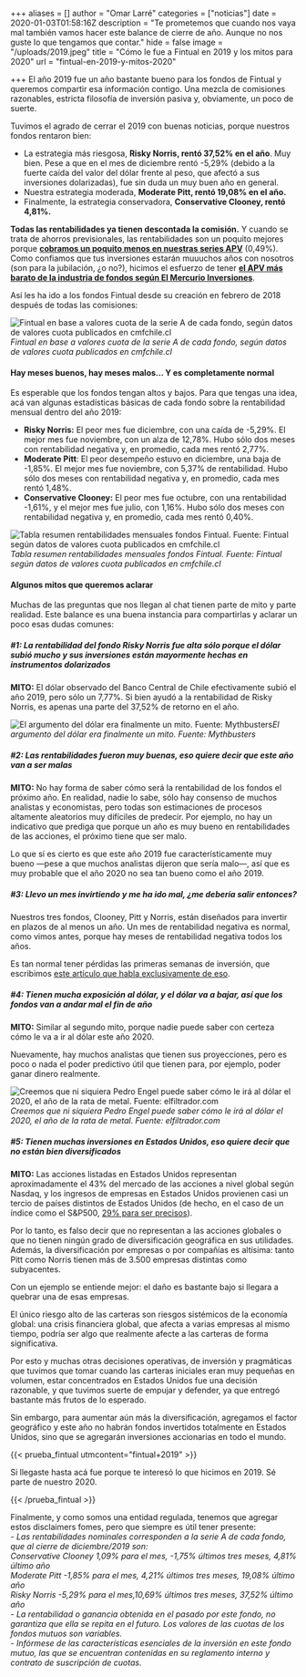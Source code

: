 +++
aliases = []
author = "Omar Larré"
categories = ["noticias"]
date = 2020-01-03T01:58:16Z
description = "Te prometemos que cuando nos vaya mal también vamos hacer este balance de cierre de año. Aunque no nos guste lo que tengamos que contar."
hide = false
image = "/uploads/2019.jpeg"
title = "Cómo le fue a Fintual en 2019 y los mitos para 2020"
url = "fintual-en-2019-y-mitos-2020"

+++
El año 2019 fue un año bastante bueno para los fondos de Fintual y queremos compartir esa información contigo. Una mezcla de comisiones razonables, estricta filosofía de inversión pasiva y, obviamente, un poco de suerte.

Tuvimos el agrado de cerrar el 2019 con buenas noticias, porque nuestros fondos rentaron bien:

* La estrategia más riesgosa, **Risky Norris, rentó 37,52% en el año**. Muy bien. Pese a que en el mes de diciembre rentó -5,29% (debido a la fuerte caída del valor del dólar frente al peso, que afectó a sus inversiones dolarizadas), fue sin duda un muy buen año en general.
* Nuestra estrategia moderada, **Moderate Pitt, rentó 19,08% en el año.**
* Finalmente, la estrategia conservadora, **Conservative Clooney, rentó 4,81%.**

**Todas las rentabilidades ya tienen descontada la comisión.** Y cuando se trata de ahorros previsionales, las rentabilidades son un poquito mejores porque [**cobramos un poquito menos en nuestras series APV**](https://fintual.cl/apv) (0,49%). Como confiamos que tus inversiones estarán muuuchos años con nosotros (son para la jubilación, ¿o no?), hicimos el esfuerzo de tener [**el APV más barato de la industria de fondos según El Mercurio Inversiones**](https://www.elmercurio.com/Inversiones/Noticias/Analisis/2019/01/25/Nueva-serie-APV-de-fondos-mutuos-de-Fintual-es-la-mas-barata-del-mercado.aspx).

Así les ha ido a los fondos Fintual desde su creación en febrero de 2018 después de todas las comisiones:

![Fintual en base a valores cuota de la serie A de cada fondo, según datos de valores cuota publicados en cmfchile.cl](/uploads/fondosfintual.png)_Fintual en base a valores cuota de la serie A de cada fondo, según datos de valores cuota publicados en cmfchile.cl_

#### Hay meses buenos, hay meses malos… Y es completamente normal

Es esperable que los fondos tengan altos y bajos. Para que tengas una idea, acá van algunas estadísticas básicas de cada fondo sobre la rentabilidad mensual dentro del año 2019:

* **Risky Norris:** El peor mes fue diciembre, con una caída de -5,29%. El mejor mes fue noviembre, con un alza de 12,78%. Hubo sólo dos meses con rentabilidad negativa y, en promedio, cada mes rentó 2,77%.
* **Moderate Pitt**: El peor desempeño estuvo en diciembre, una baja de -1,85%. El mejor mes fue noviembre, con 5,37% de rentabilidad. Hubo sólo dos meses con rentabilidad negativa y, en promedio, cada mes rentó 1,48%.
* **Conservative Clooney:** El peor mes fue octubre, con una rentabilidad -1,61%, y el mejor mes fue julio, con 1,16%. Hubo sólo dos meses con rentabilidad negativa y, en promedio, cada mes rentó 0,40%.

![Tabla resumen rentabilidades mensuales fondos Fintual. Fuente: Fintual según datos de valores cuota publicados en cmfchile.cl](/uploads/retornosnominales.png)_Tabla resumen rentabilidades mensuales fondos Fintual. Fuente: Fintual según datos de valores cuota publicados en cmfchile.cl_

#### Algunos mitos que queremos aclarar

Muchas de las preguntas que nos llegan al chat tienen parte de mito y parte realidad. Este balance es una buena instancia para compartirlas y aclarar un poco esas dudas comunes:

##### **#1:** _La rentabilidad del fondo Risky Norris fue alta sólo porque el dólar subió mucho y sus inversiones están mayormente hechas en instrumentos dolarizados_

**MITO:** El dólar observado del Banco Central de Chile efectivamente subió el año 2019, pero sólo un 7,77%. Si bien ayudó a la rentabilidad de Risky Norris, es apenas una parte del 37,52% de retorno en el año.

![El argumento del dólar era finalmente un mito. Fuente: Mythbusters](/uploads/mythbusters.jpg)_El argumento del dólar era finalmente un mito. Fuente: Mythbusters_

##### **#2:** _Las rentabilidades fueron muy buenas, eso quiere decir que este año van a ser malas_

**MITO:** No hay forma de saber cómo será la rentabilidad de los fondos el próximo año. En realidad, nadie lo sabe, sólo hay consenso de muchos analistas y economistas, pero todas son estimaciones de procesos altamente aleatorios muy difíciles de predecir. Por ejemplo, no hay un indicativo que prediga que porque un año es muy bueno en rentabilidades de las acciones, el próximo tiene que ser malo.

Lo que sí es cierto es que este año 2019 fue característicamente muy bueno —pese a que muchos analistas dijeron que sería malo—, así que es muy probable que el año 2020 no sea tan bueno como el año 2019.

##### **#3:** _Llevo un mes invirtiendo y me ha ido mal, ¿me debería salir entonces?_

Nuestros tres fondos, Clooney, Pitt y Norris, están diseñados para invertir en plazos de al menos un año. Un mes de rentabilidad negativa es normal, como vimos antes, porque hay meses de rentabilidad negativa todos los años.

Es tan normal tener pérdidas las primeras semanas de inversión, que escribimos [este artículo que habla exclusivamente de eso](https://edu.fintual.cl/p%C3%A9rdidas-de-corto-plazo-t%C3%B3mate-unos-minutos-y-lee-esto-e222b63f3939/).

##### **#4:** _Tienen mucha exposición al dólar, y el dólar va a bajar, así que los fondos van a andar mal el fin de año_

**MITO:** Similar al segundo mito, porque nadie puede saber con certeza cómo le va a ir al dólar este año 2020.

Nuevamente, hay muchos analistas que tienen sus proyecciones, pero es poco o nada el poder predictivo útil que tienen para, por ejemplo, poder ganar dinero realmente.

![Creemos que ni siquiera Pedro Engel puede saber cómo le irá al dólar el 2020, el año de la rata de metal. Fuente: elfiltrador.com](/uploads/pedritoengel.jpg)_Creemos que ni siquiera Pedro Engel puede saber cómo le irá al dólar el 2020, el año de la rata de metal. Fuente: elfiltrador.com_

##### #5: _Tienen muchas inversiones en Estados Unidos, eso quiere decir que no están bien diversificados_

**MITO:** Las acciones listadas en Estados Unidos representan aproximadamente el 43% del mercado de las acciones a nivel global según Nasdaq, y los ingresos de empresas en Estados Unidos provienen casi un tercio de países distintos de Estados Unidos (de hecho, en el caso de un índice como el S&P500, [29% para ser precisos](https://www.spglobal.com/en/research-insights/articles/2019-review-recession-war-nonchalance-deficits-and-brexit-the-year-in-5-charts)).

Por lo tanto, es falso decir que no representan a las acciones globales o que no tienen ningún grado de diversificación geográfica en sus utilidades. Además, la diversificación por empresas o por compañías es altísima: tanto Pitt como Norris tienen más de 3.500 empresas distintas como subyacentes.

Con un ejemplo se entiende mejor: el daño es bastante bajo si llegara a quebrar una de esas empresas.

El único riesgo alto de las carteras son riesgos sistémicos de la economía global: una crisis financiera global, que afecta a varias empresas al mismo tiempo, podría ser algo que realmente afecte a las carteras de forma significativa.

Por esto y muchas otras decisiones operativas, de inversión y pragmáticas que tuvimos que tomar cuando las carteras iniciales eran muy pequeñas en volumen, estar concentrados en Estados Unidos fue una decisión razonable, y que tuvimos suerte de empujar y defender, ya que entregó bastante más frutos de lo esperado.

Sin embargo, para aumentar aún más la diversificación, agregamos el factor geográfico y este año no habrán fondos invertidos totalmente en Estados Unidos, sino que se agregarán inversiones accionarias en todo el mundo.

{{< prueba_fintual utmcontent="fintual+2019" >}}

Si llegaste hasta acá fue porque te interesó lo que hicimos en 2019. Sé parte de nuestro 2020.   

{{< /prueba_fintual >}}

Finalmente, y como somos una entidad regulada, tenemos que agregar estos disclaimers fomes, pero que siempre es útil tener presente:  
_- Las rentabilidades nominales corresponden a la serie A de cada fondo, que al cierre de diciembre/2019 son:  
Conservative Clooney 1,09% para el mes, -1,75% últimos tres meses, 4,81% último año  
Moderate Pitt -1,85% para el mes, 4,21% últimos tres meses, 19,08% último año  
Risky Norris -5,29% para el mes,10,69% últimos tres meses, 37,52% último año  
\- La rentabilidad o ganancia obtenida en el pasado por este fondo, no garantiza que ella se repita en el futuro. Los valores de las cuotas de los fondos mutuos son variables.  
\- Infórmese de las características esenciales de la inversión en este fondo mutuo, las que se encuentran contenidas en su reglamento interno y contrato de suscripción de cuotas._